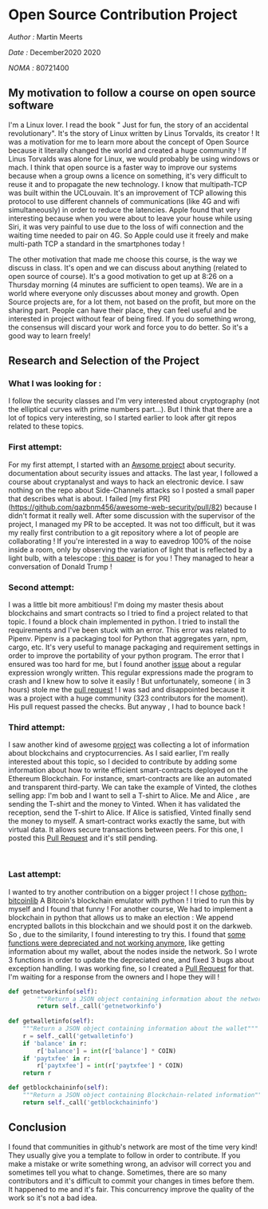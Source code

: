 # Open Source Contribution Project

*Author :* Martin Meerts

*Date :* December2020 2020

*NOMA :* 80721400


## My motivation to follow a course on open source software

I'm a Linux lover. I read the book " Just for fun, the story of an accidental revolutionary". It's the story of Linux written by Linus Torvalds, its creator ! It was a motivation for me to learn more about the concept of Open Source because it literally changed the world and created a huge community ! If Linus Torvalds was alone for Linux, we would probably be using windows or mach.
I think that open source is a faster way to improve our systems because when a group owns a licence on something, it's very difficult to reuse it and to propagate the new technology. 
I know that multipath-TCP was built within the UCLouvain. It's an improvement of TCP allowing this protocol to use different channels of communications (like 4G and wifi simultaneously) in order to reduce the latencies. 
Apple found that very interesting because when you were about to leave your house while using Siri, it was very painful to use due to the loss of wifi connection and the waiting time needed to pair on 4G. So Apple could use it freely
and make multi-path TCP a standard in the smartphones today !

The other motivation that made me choose this course, is the way we discuss in class. It's open and we can discuss about anything (related to open source of course). It's a good motivation to get up at 8:26 on a Thursday morning (4 minutes are sufficient to open teams). We are in a world where everyone only discusses about money and growth. Open Source projects are, for a lot them, not based on the profit, but more on the sharing part. People can have their place, they can feel useful and be interested in project without fear of being fired. If you do something wrong, the consensus will discard your work and force you to do better. So it's a good way to learn freely!


## Research and Selection of the Project

### What I was looking for :
I follow the security classes and I'm very interested about cryptography (not the elliptical curves with prime numbers part...). But I think that there are a lot of topics very interesting, so I started earlier to look after git repos related to these topics.

### First attempt: 
For my first attempt, I started with an [Awsome project](https://github.com/qazbnm456/awesome-web-security) about security.  documentation about security issues and attacks. The last year, I followed a course about cryptanalyst and ways to hack an electronic device. I saw nothing on the repo about Side-Channels attacks so I posted a small paper that describes what is about. I failed [my first PR] (https://github.com/qazbnm456/awesome-web-security/pull/82) because I didn't format it really well. After some discussion with the supervisor of the project, I managed my PR to be accepted. It was not too difficult, but it was my really first contribution to a git repository where a lot of people are collaborating !
If you're interested in a way to eavedrop 100% of the noise inside a room, only by observing the variation of light that is reflected by a light bulb, with a telescope : [this paper](https://www.csoonline.com/article/3388647/what-is-a-side-channel-attack-how-these-end-runs-around-encryption-put-everyone-at-risk.html) is for you ! They managed to hear a conversation of Donald Trump ! 

### Second attempt: 
I was a little bit more ambitious! I'm doing my master thesis about blockchains and smart contracts so I tried to find a project related to that topic. I found a block chain implemented in python. I tried to install the requirements and I've been stuck with an error. This error was related to Pipenv. Pipenv is a packaging tool for Python that aggregates yarn, npm, cargo, etc. It's very useful to manage packaging and requirement settings in order to improve the portability of your python program. The error that I ensured was too hard for me, but I found another [issue](https://github.com/pypa/pipenv/issues/4538) about a regular expression wrongly written. This regular expressions made the program to crash and I knew how to solve it easily ! But unfortunately, someone ( in 3 hours) stole me the [pull request](https://github.com/pypa/pipenv/pull/4540) ! I was sad and disappointed because it was a project with a huge community (323 contributors for the moment). His pull request passed the checks.  But anyway , I had to bounce back !

### Third attempt:
I saw another kind of awesome [project](https://github.com/Xel/Blockchain-stuff) was collecting a lot of information about blockchains and cryptocurrencies. As I said earlier, I'm really interested about this topic, so I decided to contribute by adding some information about how to write efficient smart-contracts deployed on the Ethereum Blockchain.
For instance, smart-contracts are like an automated and transparent third-party. We can take the example of Vinted, the clothes selling app: I'm bob and I want to sell a T-shirt to Alice. Me and Alice , are sending the T-shirt and the money to Vinted. When it has validated the reception, send the T-shirt to Alice. If Alice is satisfied, Vinted finally send the money to myself. A smart-contract works exactly the same, but with virtual data. It allows secure transactions between peers. For this one, I posted this [Pull Request](https://github.com/Xel/Blockchain-stuff/pull/38) and it's still pending.

​

### Last attempt:
I wanted to try another contribution on a bigger project ! I chose [python-bitcoinlib](https://github.com/petertodd/python-bitcoinlib) A Bitcoin's blockchain emulator with python ! I tried to run this by myself and I found that funny ! For another course, We had to implement a blockchain in python that allows us to make an election : We append encrypted ballots in this blockchain and we should post it on the darkweb. So , due to the similarity, I found interesting to try this.
I found that [some functions were depreciated and not working anymore](https://github.com/petertodd/python-bitcoinlib/issues/244), like getting information about my wallet, about the nodes inside the network. So I wrote 3 functions in order to update the depreciated one, and fixed 3 bugs about exception handling. I was working fine, so I created a [Pull Request](https://github.com/petertodd/python-bitcoinlib/pull/252) for that. I'm waiting for a response from the owners and I hope they will ! 

```python
def getnetworkinfo(self):
        """Return a JSON object containing information about the network"""
        return self._call('getnetworkinfo')
        
def getwalletinfo(self):
    """Return a JSON object containing information about the wallet"""
    r = self._call('getwalletinfo')
    if 'balance' in r:
        r['balance'] = int(r['balance'] * COIN)
    if 'paytxfee' in r:
        r['paytxfee'] = int(r['paytxfee'] * COIN)
    return r

def getblockchaininfo(self):
    """Return a JSON object containing Blockchain-related information"""
    return self._call('getblockchaininfo')
```


## Conclusion

I found that communities in github's network are most of the time very kind! They usually give you a template to follow in order to contribute. If you make a mistake or write something wrong, an advisor will correct you and sometimes tell you what to change. Sometimes, there are so many contributors and it's difficult to commit your changes in times before them. It happened to me and it's fair. This concurrency improve the quality of the work so it's not a bad idea. 








